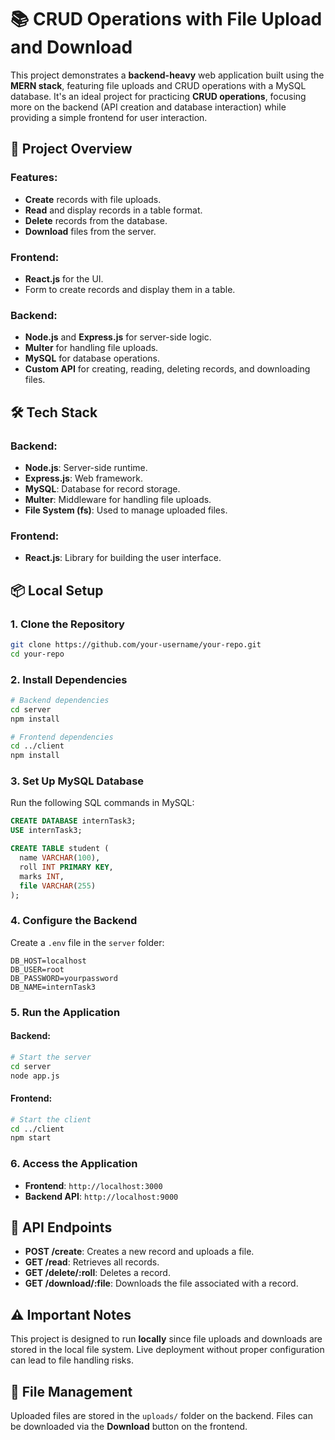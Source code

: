 # 📚 CRUD Operations with File Upload and Download

This project demonstrates a **backend-heavy** web application built using the **MERN stack**, featuring file uploads and CRUD operations with a MySQL database. It's an ideal project for practicing **CRUD operations**, focusing more on the backend (API creation and database interaction) while providing a simple frontend for user interaction.

## 🚀 Project Overview

### Features:
- **Create** records with file uploads.
- **Read** and display records in a table format.
- **Delete** records from the database.
- **Download** files from the server.

### Frontend:
- **React.js** for the UI.
- Form to create records and display them in a table.

### Backend:
- **Node.js** and **Express.js** for server-side logic.
- **Multer** for handling file uploads.
- **MySQL** for database operations.
- **Custom API** for creating, reading, deleting records, and downloading files.

## 🛠️ Tech Stack

### Backend:
- **Node.js**: Server-side runtime.
- **Express.js**: Web framework.
- **MySQL**: Database for record storage.
- **Multer**: Middleware for handling file uploads.
- **File System (fs)**: Used to manage uploaded files.

### Frontend:
- **React.js**: Library for building the user interface.

## 📦 Local Setup

### 1. Clone the Repository

```bash
git clone https://github.com/your-username/your-repo.git
cd your-repo
```

### 2. Install Dependencies

```bash
# Backend dependencies
cd server
npm install

# Frontend dependencies
cd ../client
npm install
```

### 3. Set Up MySQL Database

Run the following SQL commands in MySQL:

```sql
CREATE DATABASE internTask3;
USE internTask3;

CREATE TABLE student (
  name VARCHAR(100),
  roll INT PRIMARY KEY,
  marks INT,
  file VARCHAR(255)
);
```

### 4. Configure the Backend

Create a `.env` file in the `server` folder:

```
DB_HOST=localhost
DB_USER=root
DB_PASSWORD=yourpassword
DB_NAME=internTask3
```

### 5. Run the Application

#### Backend:
```bash
# Start the server
cd server
node app.js
```

#### Frontend:
```bash
# Start the client
cd ../client
npm start
```

### 6. Access the Application

- **Frontend**: `http://localhost:3000`
- **Backend API**: `http://localhost:9000`

## 📝 API Endpoints

- **POST /create**: Creates a new record and uploads a file.
- **GET /read**: Retrieves all records.
- **GET /delete/:roll**: Deletes a record.
- **GET /download/:file**: Downloads the file associated with a record.

## ⚠️ Important Notes

This project is designed to run **locally** since file uploads and downloads are stored in the local file system. Live deployment without proper configuration can lead to file handling risks.

## 📁 File Management

Uploaded files are stored in the `uploads/` folder on the backend. Files can be downloaded via the **Download** button on the frontend.


